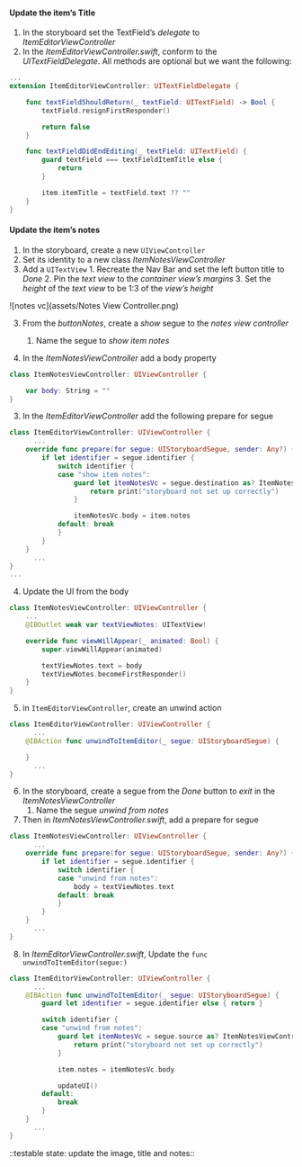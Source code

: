 #### Update the item’s Title
1. In the storyboard set the TextField’s *delegate* to *ItemEditorViewController*
2. In the *ItemEditorViewController.swift*, conform to the *UITextFieldDelegate*. All methods are optional but we want the following:

```swift
...
extension ItemEditorViewController: UITextFieldDelegate {

    func textFieldShouldReturn(_ textField: UITextField) -> Bool {
        textField.resignFirstResponder()

        return false
    }

    func textFieldDidEndEditing(_ textField: UITextField) {
        guard textField === textFieldItemTitle else {
            return
        }

        item.itemTitle = textField.text ?? ""
    }
}
```

#### Update the item’s notes
1. In the storyboard, create a new `UIViewController`
  1. Set its identity to a new class *ItemNotesViewController*
  2. Add a `UITextView`
  	1. Recreate the Nav Bar and set the left button title to *Done*
  	2. Pin the *text view* to the *container view’s margins*
  	3. Set the *height* of the *text view* to be 1:3 of the *view’s height*

![notes vc](assets/Notes View Controller.png)

  3. From the *buttonNotes*, create a *show* segue to the *notes view controller*
		1. Name the segue to *show item notes*

2. In the *ItemNotesViewController* add a body property

```swift
class ItemNotesViewController: UIViewController {

    var body: String = ""
}
```
3. In the *ItemEditorViewController* add the following prepare for segue

```swift
class ItemEditorViewController: UIViewController {
	  ...
    override func prepare(for segue: UIStoryboardSegue, sender: Any?) {
        if let identifier = segue.identifier {
            switch identifier {
            case "show item notes":
                guard let itemNotesVc = segue.destination as? ItemNotesViewController else {
                    return print("storyboard not set up correctly")
                }

                itemNotesVc.body = item.notes
            default: break
            }
        }
    }
	  ...
}
...
```
4. Update the UI from the body

```swift
class ItemNotesViewController: UIViewController {
    ...
    @IBOutlet weak var textViewNotes: UITextView!

    override func viewWillAppear(_ animated: Bool) {
        super.viewWillAppear(animated)

        textViewNotes.text = body
        textViewNotes.becomeFirstResponder()
    }
}
```
5. in `ItemEditorViewController`, create an unwind action

```swift
class ItemEditorViewController: UIViewController {
	  ...
    @IBAction func unwindToItemEditor(_ segue: UIStoryboardSegue) {

    }
	  ...
}
```
6. In the storyboard, create a segue from the *Done* button to *exit* in the *ItemNotesViewController*
	1. Name the segue *unwind from notes*
7. Then in *ItemNotesViewController.swift*, add a prepare for segue

```swift
class ItemNotesViewController: UIViewController {
	  ...
    override func prepare(for segue: UIStoryboardSegue, sender: Any?) {
        if let identifier = segue.identifier {
            switch identifier {
            case "unwind from notes":
                body = textViewNotes.text
            default: break
            }
        }
    }
	  ...
}
```
8. In *ItemEditorViewController.swift*, Update the `func unwindToItemEditor(segue:)`

```swift
class ItemEditorViewController: UIViewController {
	  ...
    @IBAction func unwindToItemEditor(_ segue: UIStoryboardSegue) {
        guard let identifier = segue.identifier else { return }

        switch identifier {
        case "unwind from notes":
            guard let itemNotesVc = segue.source as? ItemNotesViewController else {
                return print("storyboard not set up correctly")
            }

            item.notes = itemNotesVc.body

            updateUI()
        default:
            break
        }
    }
	  ...
}
```
::testable state: update the image, title and notes::
